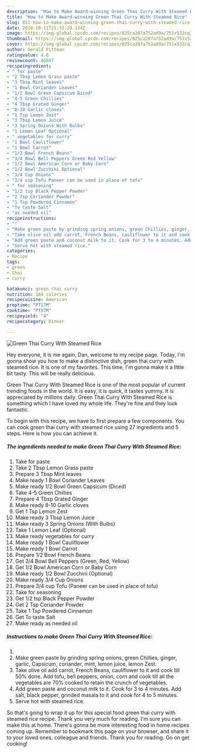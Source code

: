 ```yaml
---
description: "How to Make Award-winning Green Thai Curry With Steamed Rice"
title: "How to Make Award-winning Green Thai Curry With Steamed Rice"
slug: 851-how-to-make-award-winning-green-thai-curry-with-steamed-rice
date: 2020-10-11T21:33:29.134Z
image: https://img-global.cpcdn.com/recipes/025ca207a752ad9a/751x532cq70/green-thai-curry-with-steamed-rice-recipe-main-photo.jpg
thumbnail: https://img-global.cpcdn.com/recipes/025ca207a752ad9a/751x532cq70/green-thai-curry-with-steamed-rice-recipe-main-photo.jpg
cover: https://img-global.cpcdn.com/recipes/025ca207a752ad9a/751x532cq70/green-thai-curry-with-steamed-rice-recipe-main-photo.jpg
author: Gerald Pittman
ratingvalue: 4.6
reviewcount: 46847
recipeingredient:
- " for paste"
- "2 Tbsp Lemon Grass paste"
- "3 Tbsp Mint leaves"
- "1 Bowl Coriander Leaves"
- "1/2 Bowl Green Capsicum Diced"
- "4-5 Green Chillies"
- "4 Tbsp Grated Ginger"
- "8-10 Garlic cloves"
- "1 Tsp Lemon Zest"
- "3 Tbsp Lemon Juice"
- "3 Spring Onions With Bulbs"
- "1 Lemon Leaf Optional"
- " vegetables for curry"
- "1 Bowl Cauliflower"
- "1 Bowl Carrot"
- "1/2 Bowl French Beans"
- "3/4 Bowl Bell Peppers Green Red Yellow"
- "1/2 Bowl American Corn or Baby Corn"
- "1/2 Bowl Zucchini Optional"
- "3/4 Cup Onions"
- "3/4 cup Tofu Paneer can be used in place of tofu"
- " for seasoning"
- "1/2 tsp Black Pepper Powder"
- "2 Tsp Coriander Powder"
- "1 Tsp Powdered Cinnamon"
- "To taste Salt"
- "as needed oil"
recipeinstructions:
- ""
- "Make green paste by grinding spring onions, green Chillies, ginger, garlic, Capsicum, coriander, mint, lemon juice, lemon Zest."
- "Take olive oil add carrot, French Beans, cauliflower to it and cook till 50% done. Add tofu, bell peppers, onion, corn and cook till all the vegetables are 70% cooked to retain the crunch of vegetables."
- "Add green paste and coconut milk to it. Cook for 3 to 4 minutes. Add salt, black pepper, grinded masala to it and cook for 4 to 5 minutes."
- "Serve hot with steamed rice."
categories:
- Recipe
tags:
- green
- thai
- curry

katakunci: green thai curry 
nutrition: 164 calories
recipecuisine: American
preptime: "PT17M"
cooktime: "PT57M"
recipeyield: "4"
recipecategory: Dinner

---
```



![Green Thai Curry With Steamed Rice](https://img-global.cpcdn.com/recipes/025ca207a752ad9a/751x532cq70/green-thai-curry-with-steamed-rice-recipe-main-photo.jpg)

Hey everyone, it is me again, Dan, welcome to my recipe page. Today, I'm gonna show you how to make a distinctive dish, green thai curry with steamed rice. It is one of my favorites. This time, I'm gonna make it a little bit tasty. This will be really delicious.

Green Thai Curry With Steamed Rice is one of the most popular of current trending foods in the world. It is easy, it is quick, it tastes yummy. It is appreciated by millions daily. Green Thai Curry With Steamed Rice is something which I have loved my whole life. They're fine and they look fantastic.




To begin with this recipe, we have to first prepare a few components. You can cook green thai curry with steamed rice using 27 ingredients and 5 steps. Here is how you can achieve it.

<!--inarticleads1-->

##### The ingredients needed to make Green Thai Curry With Steamed Rice:

1. Take  for paste
1. Take 2 Tbsp Lemon Grass paste
1. Prepare 3 Tbsp Mint leaves
1. Make ready 1 Bowl Coriander Leaves
1. Make ready 1/2 Bowl Green Capsicum (Diced)
1. Take 4-5 Green Chillies
1. Prepare 4 Tbsp Grated Ginger
1. Make ready 8-10 Garlic cloves
1. Get 1 Tsp Lemon Zest
1. Make ready 3 Tbsp Lemon Juice
1. Make ready 3 Spring Onions (With Bulbs)
1. Take 1 Lemon Leaf (Optional)
1. Make ready  vegetables for curry
1. Make ready 1 Bowl Cauliflower
1. Make ready 1 Bowl Carrot
1. Prepare 1/2 Bowl French Beans
1. Get 3/4 Bowl Bell Peppers (Green, Red, Yellow)
1. Get 1/2 Bowl American Corn or Baby Corn
1. Make ready 1/2 Bowl Zucchini (Optional)
1. Make ready 3/4 Cup Onions
1. Prepare 3/4 cup Tofu (Paneer can be used in place of tofu)
1. Take  for seasoning
1. Get 1/2 tsp Black Pepper Powder
1. Get 2 Tsp Coriander Powder
1. Take 1 Tsp Powdered Cinnamon
1. Get To taste Salt
1. Make ready as needed oil




<!--inarticleads2-->

##### Instructions to make Green Thai Curry With Steamed Rice:

1. 
1. Make green paste by grinding spring onions, green Chillies, ginger, garlic, Capsicum, coriander, mint, lemon juice, lemon Zest.
1. Take olive oil add carrot, French Beans, cauliflower to it and cook till 50% done. Add tofu, bell peppers, onion, corn and cook till all the vegetables are 70% cooked to retain the crunch of vegetables.
1. Add green paste and coconut milk to it. Cook for 3 to 4 minutes. Add salt, black pepper, grinded masala to it and cook for 4 to 5 minutes.
1. Serve hot with steamed rice.




So that's going to wrap it up for this special food green thai curry with steamed rice recipe. Thank you very much for reading. I'm sure you can make this at home. There's gonna be more interesting food in home recipes coming up. Remember to bookmark this page on your browser, and share it to your loved ones, colleague and friends. Thank you for reading. Go on get cooking!
